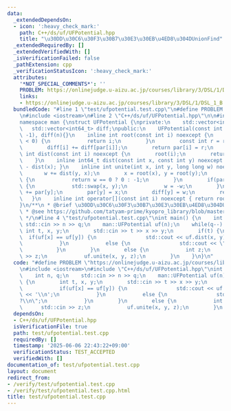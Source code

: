 ```yaml
---
data:
  _extendedDependsOn:
  - icon: ':heavy_check_mark:'
    path: C++/ds/uf/UFPotential.hpp
    title: "\u30DD\u30C6\u30F3\u30B7\u30E3\u30EB\u4ED8\u304DUnionFind"
  _extendedRequiredBy: []
  _extendedVerifiedWith: []
  _isVerificationFailed: false
  _pathExtension: cpp
  _verificationStatusIcon: ':heavy_check_mark:'
  attributes:
    '*NOT_SPECIAL_COMMENTS*': ''
    PROBLEM: https://onlinejudge.u-aizu.ac.jp/courses/library/3/DSL/1/DSL_1_B
    links:
    - https://onlinejudge.u-aizu.ac.jp/courses/library/3/DSL/1/DSL_1_B
  bundledCode: "#line 1 \"test/ufpotential.test.cpp\"\n#define PROBLEM \"https://onlinejudge.u-aizu.ac.jp/courses/library/3/DSL/1/DSL_1_B\"\
    \n#include <iostream>\n#line 2 \"C++/ds/uf/UFPotential.hpp\"\n\n#include <vector>\n\
    namespace man {\nstruct UFPotential {\nprivate:\n    std::vector<int> par;\n \
    \   std::vector<int64_t> diff;\npublic:\n    UFPotential(const int n): par(n,\
    \ -1), diff(n){}\n    inline int root(const int i) noexcept {\n        if(par[i]\
    \ < 0) {\n            return i;\n        }\n        const int r = root(par[i]);\n\
    \        diff[i] += diff[par[i]];\n        return par[i] = r;\n    }\n    inline\
    \ int dist(const int i) noexcept {\n        root(i);\n        return diff[i];\n\
    \    }\n    inline int64_t dist(const int x, const int y) noexcept { return dist(y)\
    \ - dist(x); }\n    inline int unite(int x, int y, long long w) noexcept {\n \
    \       w += dist(y, x);\n        x = root(x), y = root(y);\n        if(x == y)\
    \ {\n            return w == 0 ? 0 : -1;\n        }\n        if(par[x] > par[y])\
    \ {\n            std::swap(x, y);\n            w = -w;\n        }\n        par[x]\
    \ += par[y];\n        par[y] = x;\n        diff[y] = w;\n        return 1;\n \
    \   }\n    inline int operator[](const int i) noexcept { return root(i); }\n};\n\
    }\n/**\n * @brief \u30DD\u30C6\u30F3\u30B7\u30E3\u30EB\u4ED8\u304DUnionFind\n\
    \ * @see https://github.com/tatyam-prime/kyopro_library/blob/master/UnionFind.cpp\n\
    \ */\n#line 4 \"test/ufpotential.test.cpp\"\nint main() {\n    int n, q;\n   \
    \ std::cin >> n >> q;\n    man::UFPotential uf(n);\n    while(q--) {\n       \
    \ int t, x, y;\n        std::cin >> t >> x >> y;\n        if(t) {\n          \
    \  if(uf[x] == uf[y]) {\n                std::cout << uf.dist(x, y) << '\\n';\n\
    \            }\n            else {\n                std::cout << \"?\\n\";\n \
    \           }\n        }\n        else {\n            int z;\n            std::cin\
    \ >> z;\n            uf.unite(x, y, z);\n        }\n    }\n}\n"
  code: "#define PROBLEM \"https://onlinejudge.u-aizu.ac.jp/courses/library/3/DSL/1/DSL_1_B\"\
    \n#include <iostream>\n#include \"C++/ds/uf/UFPotential.hpp\"\nint main() {\n\
    \    int n, q;\n    std::cin >> n >> q;\n    man::UFPotential uf(n);\n    while(q--)\
    \ {\n        int t, x, y;\n        std::cin >> t >> x >> y;\n        if(t) {\n\
    \            if(uf[x] == uf[y]) {\n                std::cout << uf.dist(x, y)\
    \ << '\\n';\n            }\n            else {\n                std::cout << \"\
    ?\\n\";\n            }\n        }\n        else {\n            int z;\n      \
    \      std::cin >> z;\n            uf.unite(x, y, z);\n        }\n    }\n}"
  dependsOn:
  - C++/ds/uf/UFPotential.hpp
  isVerificationFile: true
  path: test/ufpotential.test.cpp
  requiredBy: []
  timestamp: '2025-06-06 22:43:22+09:00'
  verificationStatus: TEST_ACCEPTED
  verifiedWith: []
documentation_of: test/ufpotential.test.cpp
layout: document
redirect_from:
- /verify/test/ufpotential.test.cpp
- /verify/test/ufpotential.test.cpp.html
title: test/ufpotential.test.cpp
---
```

